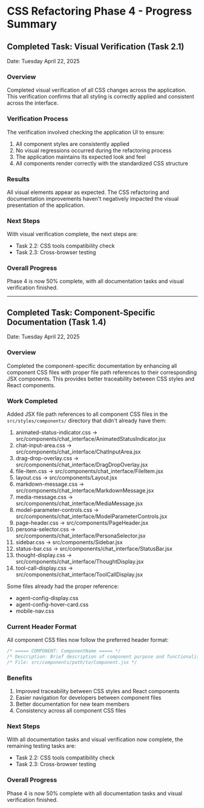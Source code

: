 # CSS Refactoring Phase 4 - Progress Summary

## Completed Task: Visual Verification (Task 2.1)

Date: Tuesday April 22, 2025

### Overview

Completed visual verification of all CSS changes across the application. This verification confirms that all styling is correctly applied and consistent across the interface.

### Verification Process

The verification involved checking the application UI to ensure:

1. All component styles are consistently applied
2. No visual regressions occurred during the refactoring process
3. The application maintains its expected look and feel
4. All components render correctly with the standardized CSS structure

### Results

All visual elements appear as expected. The CSS refactoring and documentation improvements haven't negatively impacted the visual presentation of the application.

### Next Steps

With visual verification complete, the next steps are:

- Task 2.2: CSS tools compatibility check
- Task 2.3: Cross-browser testing

### Overall Progress

Phase 4 is now 50% complete, with all documentation tasks and visual verification finished.

---

## Completed Task: Component-Specific Documentation (Task 1.4)

Date: Tuesday April 22, 2025

### Overview

Completed the component-specific documentation by enhancing all component CSS files with proper file path references to their corresponding JSX components. This provides better traceability between CSS styles and React components.

### Work Completed

Added JSX file path references to all component CSS files in the `src/styles/components/` directory that didn't already have them:

1. animated-status-indicator.css → src/components/chat_interface/AnimatedStatusIndicator.jsx
2. chat-input-area.css → src/components/chat_interface/ChatInputArea.jsx
3. drag-drop-overlay.css → src/components/chat_interface/DragDropOverlay.jsx
4. file-item.css → src/components/chat_interface/FileItem.jsx
5. layout.css → src/components/Layout.jsx
6. markdown-message.css → src/components/chat_interface/MarkdownMessage.jsx
7. media-message.css → src/components/chat_interface/MediaMessage.jsx
8. model-parameter-controls.css → src/components/chat_interface/ModelParameterControls.jsx
9. page-header.css → src/components/PageHeader.jsx
10. persona-selector.css → src/components/chat_interface/PersonaSelector.jsx
11. sidebar.css → src/components/Sidebar.jsx
12. status-bar.css → src/components/chat_interface/StatusBar.jsx
13. thought-display.css → src/components/chat_interface/ThoughtDisplay.jsx
14. tool-call-display.css → src/components/chat_interface/ToolCallDisplay.jsx

Some files already had the proper reference:
- agent-config-display.css
- agent-config-hover-card.css
- mobile-nav.css

### Current Header Format

All component CSS files now follow the preferred header format:

```css
/* ===== COMPONENT: ComponentName ===== */
/* Description: Brief description of component purpose and functionality */
/* File: src/components/path/to/Component.jsx */
```

### Benefits

1. Improved traceability between CSS styles and React components
2. Easier navigation for developers between component files
3. Better documentation for new team members
4. Consistency across all component CSS files

### Next Steps

With all documentation tasks and visual verification now complete, the remaining testing tasks are:

- Task 2.2: CSS tools compatibility check
- Task 2.3: Cross-browser testing

### Overall Progress

Phase 4 is now 50% complete with all documentation tasks and visual verification finished.